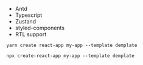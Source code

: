 - Antd
- Typescript
- Zustand
- styled-components
- RTL support

```
yarn create react-app my-app --template demplate
```

```
npx create-react-app my-app --template demplate
```
